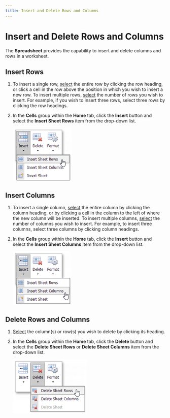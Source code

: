 ```yaml
---
title: Insert and Delete Rows and Columns
---
```

# Insert and Delete Rows and Columns
The **Spreadsheet** provides the capability to insert and delete columns and rows in a worksheet.

## Insert Rows
1. To insert a single row, [select](../../../../interface-elements-for-web/articles/spreadsheet/editing-cells/select-cells-or-cell-content.md) the entire row by clicking the row heading, or click a cell in the row above the position in which you wish to insert a new row. To insert multiple rows, [select](../../../../interface-elements-for-web/articles/spreadsheet/editing-cells/select-cells-or-cell-content.md) the number of rows you wish to insert. For example, if you wish to insert three rows, select three rows by clicking the row headings.
2. In the **Cells** group within the **Home** tab, click the **Insert** button and select the **Insert Sheet Rows** item from the drop-down list.
	
	![EUD_ASPxSpreadsheet_Home_InsertSheetRows](../../../images/Img26048.png)

## Insert Columns
1. To insert a single column, [select](../../../../interface-elements-for-web/articles/spreadsheet/editing-cells/select-cells-or-cell-content.md) the entire column by clicking the column heading, or by clicking a cell in the column to the left of where the new column will be inserted. To insert multiple columns, [select](../../../../interface-elements-for-web/articles/spreadsheet/editing-cells/select-cells-or-cell-content.md) the number of columns you wish to insert. For example, to insert three columns, select three columns by clicking column headings.
2. In the **Cells** group within the **Home** tab, click the **Insert** button and select the **Insert Sheet Columns** item from the drop-down list.
	
	![EUD_ASPxSpreadsheet_Home_InsertSheetColumns](../../../images/Img26049.png)

## Delete Rows and Columns
1. [Select](../../../../interface-elements-for-web/articles/spreadsheet/editing-cells/select-cells-or-cell-content.md) the column(s) or row(s) you wish to delete by clicking its heading.
2. In the **Cells** group within the **Home** tab, click the **Delete** button and select the **Delete Sheet Rows** or **Delete Sheet Columns** item from the drop-down list.
	
	![EUD_ASPxSpreadsheet_Home_DeleteSheetRows](../../../images/Img26050.png)